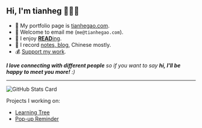 <h2>Hi, I'm tianheg 👋👨‍💻</h2>

- 🚀 My portfolio page is [tianhegao.com](https://tianhegao.com).
- 📧 Welcome to email me (`me@tianhegao.com`).
- 📖 I enjoy [**READ**ing](https://tianheg.xyz/tags/reading/).
- 📝 I record [notes, blog](https://tianheg.xyz), Chinese mostly.
- 💰 [Support my work](https://github.com/tianheg/sponsor).

<em><b>I love connecting with different people</b> so if you want to say <b>hi, I'll be happy to meet you more!</b> :)</em>

---

![GitHub Stats Card](https://readme-stats.tianheg.org/api?username=tianheg&show_icons=true)

Projects I working on:

- [Learning Tree](https://github.com/tianheg/learning-tree)
- [Pop-up Reminder](https://github.com/tianheg/pop-up-reminder)
